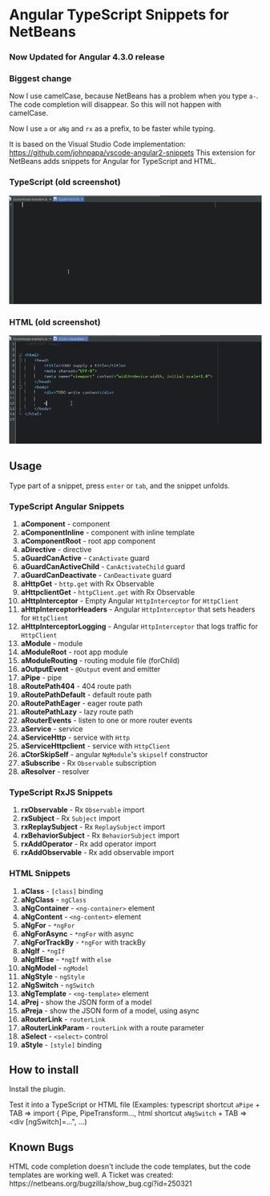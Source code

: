 <h1>Angular TypeScript Snippets for NetBeans</h1>
<h3>Now Updated for Angular 4.3.0 release</h3>

<h3>Biggest change</h3>
Now I use camelCase, because NetBeans has a problem when you type <code>a-</code>.
The code completion will disappear. So this will not happen with camelCase.

Now I use <code>a</code> or <code>aNg</code> and <code>rx</code> as a prefix, to be faster while typing. 

It is based on the Visual Studio Code implementation: <a href="https://github.com/johnpapa/vscode-angular2-snippets">https://github.com/johnpapa/vscode-angular2-snippets</a>
This extension for NetBeans adds snippets for Angular for TypeScript and HTML.

<h3>TypeScript (old screenshot)</h3>
<img src="images/NbAngular2TSSnippets.gif" alt="Use Extension" />

<h3>HTML (old screenshot)</h3>
<img src="images/NbAngular2HTMLSnippets.gif" alt="Use Extension" />

<h2>Usage</h2>
Type part of a snippet, press <code>enter</code> or <code>tab</code>, and the snippet unfolds.

<h3>TypeScript Angular Snippets</h3>
<ol>
    <li><strong>aComponent</strong> - component</li>
    <li><strong>aComponentInline</strong> - component with inline template</li>
    <li><strong>aComponentRoot</strong> - root app component</li>
    <li><strong>aDirective</strong> - directive</li>
    <li><strong>aGuardCanActive</strong> - <code>CanActivate</code> guard</li>
    <li><strong>aGuardCanActiveChild</strong> - <code>CanActivateChild</code> guard</li>
    <li><strong>aGuardCanDeactivate</strong> - <code>CanDeactivate</code> guard</li>
    <li><strong>aHttpGet</strong> - <code>http.get</code> with Rx Observable</li>
    <li><strong>aHttpclientGet</strong> - <code>httpClient.get</code> with Rx Observable</li>
    <li><strong>aHttpInterceptor</strong> - Empty Angular <code>HttpInterceptor</code> for <code>HttpClient</code></li>
    <li><strong>aHttpInterceptorHeaders</strong> - Angular <code>HttpInterceptor</code> that sets headers for <code>HttpClient</code></li>
    <li><strong>aHttpInterceptorLogging</strong> - Angular <code>HttpInterceptor</code> that logs traffic for <code>HttpClient</code></li>
    <li><strong>aModule</strong> - module</li>
    <li><strong>aModuleRoot</strong> - root app module</li>
    <li><strong>aModuleRouting</strong> - routing module file (forChild)</li>
    <li><strong>aOutputEvent</strong> - <code>@Output</code> event and emitter</li>
    <li><strong>aPipe</strong> - pipe</li>
    <li><strong>aRoutePath404</strong> - 404 route path</li>
    <li><strong>aRoutePathDefault</strong> - default route path</li>
    <li><strong>aRoutePathEager</strong> - eager route path</li>
    <li><strong>aRoutePathLazy</strong> - lazy route path</li>
    <li><strong>aRouterEvents</strong> - listen to one or more router events</li>
    <li><strong>aService</strong> - service</li>
    <li><strong>aServiceHttp</strong> - service with <code>Http</code></li>
    <li><strong>aServiceHttpclient</strong> - service with <code>HttpClient</code></li>
    <li><strong>aCtorSkipSelf</strong> - angular <code>NgModule</code>'s <code>skipself</code> constructor</li>
    <li><strong>aSubscribe</strong> - Rx <code>Observable</code> subscription</li>
    <li><strong>aResolver</strong> - resolver</li>
</ol>

<h3>TypeScript RxJS Snippets</h3>
<ol>
    <li><strong>rxObservable</strong> - Rx <code>Observable</code> import</li>
    <li><strong>rxSubject</strong> - Rx <code>Subject</code> import</li>
    <li><strong>rxReplaySubject</strong> - Rx <code>ReplaySubject</code> import</li>
    <li><strong>rxBehaviorSubject</strong> - Rx <code>BehaviorSubject</code> import</li>
    <li><strong>rxAddOperator</strong> - Rx add operator import</li>
    <li><strong>rxAddObservable</strong> - Rx add observable import</li>
</ol>

<h3>HTML Snippets</h3>
<ol>
    <li><strong>aClass</strong> - <code>[class]</code> binding</li>
    <li><strong>aNgClass</strong> - <code>ngClass</code></li>
    <li><strong>aNgContainer</strong> - <code>&lt;ng-container&gt;</code> element</li>
    <li><strong>aNgContent</strong> - <code>&lt;ng-content&gt;</code> element</li>
    <li><strong>aNgFor</strong> - <code>*ngFor</code></li>
    <li><strong>aNgForAsync</strong> - <code>*ngFor</code> with async</li>
    <li><strong>aNgForTrackBy</strong> - <code>*ngFor</code> with trackBy</li>
    <li><strong>aNgIf</strong> - <code>*ngIf</code></li>
    <li><strong>aNgIfElse</strong> - <code>*ngIf</code> with <code>else</code></li>
    <li><strong>aNgModel</strong> - <code>ngModel</code></li>
    <li><strong>aNgStyle</strong> - <code>ngStyle</code></li>
    <li><strong>aNgSwitch</strong> - <code>ngSwitch</code></li>
    <li><strong>aNgTemplate</strong> - <code>&lt;ng-template&gt;</code> element</li>
    <li><strong>aPrej</strong> - show the JSON form of a model</li>
    <li><strong>aPreja</strong> - show the JSON form of a model, using async</li>
    <li><strong>aRouterLink</strong> - <code>routerLink</code></li>
    <li><strong>aRouterLinkParam</strong> - <code>routerLink</code> with a route parameter</li>
    <li><strong>aSelect</strong> - <code>&lt;select&gt;</code> control</li>
    <li><strong>aStyle</strong> - <code>[style]</code> binding</li>
</ol>


<h2>How to install</h2>
<p>Install the plugin.</p>
<p>Test it into a TypeScript or HTML file (Examples: typescript shortcut <code>aPipe</code> + TAB => import { Pipe, PipeTransform..., html shortcut <code>aNgSwitch</code> + TAB => &lt;div [ngSwitch]=...", ...)</p>

<h2>Known Bugs</h2>
HTML code completion doesn't include the code templates, but the code templates are working well. A Ticket was created: https://netbeans.org/bugzilla/show_bug.cgi?id=250321
